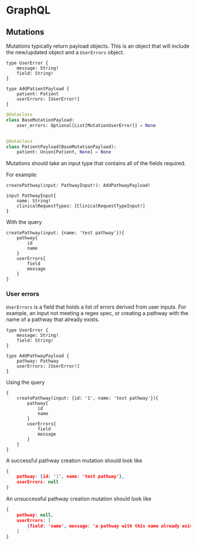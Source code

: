 # GraphQL

## Mutations

Mutations typically return payload objects. This is an object that will include the new/updated object and a `UserErrors` object.

```gql
type UserError {
    message: String!
    field: String!
}

type AddPatientPayload {
    patient: Patient
    userErrors: [UserError!]
}
```

```py
@dataclass
class BaseMutationPayload:
    user_errors: Optional[List[MutationUserError]] = None


@dataclass
class PatientPayload(BaseMutationPayload):
    patient: Union[Patient, None] = None
```

Mutations should take an input type that contains all of the fields required.

For example:

```gql
createPathway(input: PathwayInput!): AddPathwayPayload!

input PathwayInput{
    name: String!
    clinicalRequestTypes: [ClinicalRequestTypeInput!]
}
```

With the query

```gql
createPathway(input: {name: 'test pathway'}){
    pathway{
        id
        name
    }
    userErrors{
        field
        message
    }
}
```

### User errors

`UserErrors` is a field that holds a list of errors derived from user inputs. For example, an input not meeting a regex spec, or creating a pathway with the name of a pathway that already exists.

```gql
type UserError {
    message: String!
    field: String!
}

type AddPathwayPayload {
    pathway: Pathway
    userErrors: [UserError!]
}
```

Using the query

```gql
{
    createPathway(input: {id: '1', name: 'test pathway'}){
        pathway{
            id
            name
        }
        userErrors{
            field
            message
        }
    }
}
```

A successful pathway creation mutation should look like

```json
{
    pathway: {id: '1', name: 'test pathway'},
    userErrors: null
}
```

An unsuccessful pathway creation mutation should look like

```json
{
    pathway: null,
    userErrors: [
        {field: 'name', message: 'a pathway with this name already exists'},
    ]
}
```
